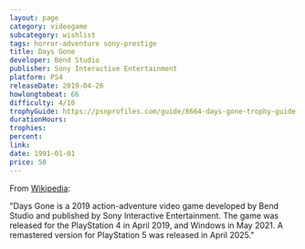 ```yaml
---
layout: page
category: videogame
subcategory: wishlist
tags: horror-adventure sony-prestige
title: Days Gone
developer: Bend Studio
publisher: Sony Interactive Entertainment
platform: PS4
releaseDate: 2019-04-26
howlongtobeat: 66
difficulty: 4/10
trophyGuide: https://psnprofiles.com/guide/8664-days-gone-trophy-guide
durationHours:
trophies:
percent:
link:
date: 1991-01-01
price: 50
---
```


From [Wikipedia](https://en.wikipedia.org/wiki/Days_Gone):

"Days Gone is a 2019 action-adventure video game developed by Bend Studio and published by Sony Interactive Entertainment. The game was released for the PlayStation 4 in April 2019, and Windows in May 2021. A remastered version for PlayStation 5 was released in April 2025."
